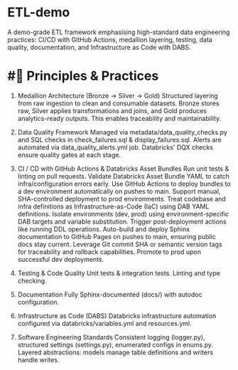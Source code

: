 # ETL-demo
A demo-grade ETL framework emphasising high-standard data engineering practices: CI/CD with GitHub Actions, medallion layering, testing, data quality, documentation, and Infrastructure as Code with DABS.

# #🚦 Principles & Practices
1. Medallion Architecture (Bronze → Silver → Gold)
Structured layering from raw ingestion to clean and consumable datasets. Bronze stores raw, Silver applies transformations and joins, and Gold produces analytics-ready outputs. This enables traceability and maintainability.

2. Data Quality Framework
Managed via metadata/data_quality_checks.py and SQL checks in check_failures.sql & display_failures.sql. Alerts are automated via data_quality_alerts.yml job. Databricks' DQX checks ensure quality gates at each stage.

3. CI / CD with GitHub Actions & Databricks Asset Bundles
Run unit tests & linting on pull requests.
Validate Databricks Asset Bundle YAML to catch infra/configuration errors early.
Use GitHub Actions to deploy bundles to a dev environment automatically on pushes to main.
Support manual, SHA-controlled deployment to prod environments.
Treat codebase and infra definitions as Infrastructure-as-Code (IaC) using DAB YAML definitions.
Isolate environments (dev, prod) using environment-specific DAB targets and variable substitution.
Trigger post-deployment actions like running DDL operations.
Auto-build and deploy Sphinx documentation to GitHub Pages on pushes to main, ensuring public docs stay current.
Leverage Git commit SHA or semantic version tags for traceability and rollback capabilities.
Promote to prod upon successful dev deployments.

4. Testing & Code Quality
Unit tests & integration tests.
Linting and type checking.

5. Documentation
Fully Sphinx-documented (docs/) with autodoc configuration.

6. Infrastructure as Code (DABS)
Databricks infrastructure automation configured via databricks/variables.yml and resources.yml.

7. Software Engineering Standards
Consistent logging (logger.py), structured settings (settings.py), enumerated configs in enums.py. Layered abstractions: models manage table definitions and writers handle writes.
